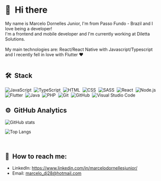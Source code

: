 # 👋 &nbsp;Hi there

My name is Marcelo Dornelles Junior, I'm from Passo Fundo - Brazil and I love being a developer!<br>
I'm a frontend and mobile developer and I'm currently working at Diletta Solutions.<br><br>
My main technologies are: React/React Native with Javascript/Typescript and I recently fell in love with Flutter ❤️<br><br>

## 🛠️ &nbsp;Stack

![JavaScript](https://img.shields.io/badge/-JavaScript-05122A?style=flat&logo=javascript)&nbsp;
![TypeScript](https://img.shields.io/badge/-TypeScript-05122A?style=flat&logo=typescript)&nbsp;
![HTML](https://img.shields.io/badge/-HTML-05122A?style=flat&logo=HTML5)&nbsp;
![CSS](https://img.shields.io/badge/-CSS-05122A?style=flat&logo=CSS3)&nbsp;
![SASS](https://img.shields.io/badge/-SASS-05122A?style=flat&logo=sass)&nbsp;
![React](https://img.shields.io/badge/-React-05122A?style=flat&logo=react)&nbsp;
![Node.js](https://img.shields.io/badge/-Node-05122A?style=flat&logo=node.js)&nbsp;
![Flutter](https://img.shields.io/badge/-Flutter-05122A?style=flat&logo=flutter&logoColor=59B7F0)&nbsp;
![Java](https://img.shields.io/badge/-Java-05122A?style=flat&logo=java)&nbsp;
![PHP](https://img.shields.io/badge/-PHP-05122A?style=flat&logo=php)&nbsp;
![Git](https://img.shields.io/badge/-Git-05122A?style=flat&logo=git)&nbsp;
![GitHub](https://img.shields.io/badge/-GitHub-05122A?style=flat&logo=github)&nbsp;
![Visual Studio Code](https://img.shields.io/badge/-Visual&nbsp;Studio&nbsp;Code-05122A?style=flat&logo=visual-studio-code&logoColor=007ACC)&nbsp;

## ⚙️ &nbsp;GitHub Analytics

![GitHub stats](https://github-readme-stats.vercel.app/api?username=MarceloDJunior&show_icons=true&theme=dracula)

![Top Langs](https://github-readme-stats.vercel.app/api/top-langs/?username=MarceloDJunior&exclude_repo=google-api-php-client,OpenPortfolio,SimplifyProject,AgendaHorarios&layout=compact&theme=dracula)

<br>

## 🔗 &nbsp;How to reach me:
- LinkedIn: <a href="https://www.linkedin.com/in/marcelodornellesjunior/">https://www.linkedin.com/in/marcelodornellesjunior/</a><br>
- Email: marcelo_dj28@hotmail.com<br>
